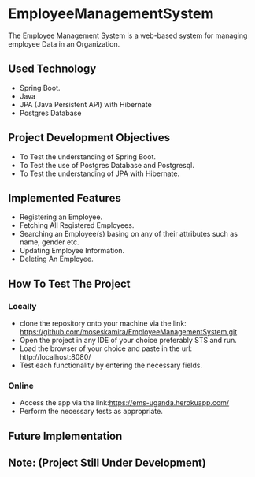 # EmployeeManagementSystem
The Employee Management System is a web-based system for managing employee Data in an Organization.

## Used Technology
- Spring Boot.
- Java
- JPA (Java Persistent API) with Hibernate
- Postgres Database

## Project Development Objectives
- To Test the understanding of Spring Boot.
- To Test the use of Postgres Database and Postgresql.
- To Test the understanding of JPA with Hibernate.

## Implemented Features
- Registering an Employee.
- Fetching All Registered Employees.
- Searching an Employee(s) basing on any of their attributes such as name, gender etc.
- Updating Employee Information.
- Deleting An Employee.

## How To Test The Project
### Locally
- clone the repository onto your machine via the link: https://github.com/moseskamira/EmployeeManagementSystem.git
- Open the project in any IDE of your choice preferably STS and run.
- Load the browser of your choice and paste in the url: http://localhost:8080/
- Test each functionality by entering the necessary fields.

### Online
- Access the app via the link:https://ems-uganda.herokuapp.com/
- Perform the necessary tests as appropriate.

## Future Implementation


## Note: (Project Still Under Development)
